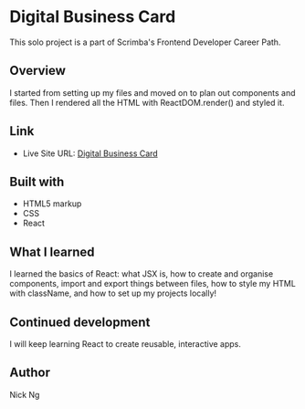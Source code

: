 # Digital Business Card

This solo project is a part of Scrimba's Frontend Developer Career Path.

## Overview

I started from setting up my files and moved on to plan out components and files. Then I rendered all the HTML with ReactDOM.render() and styled it.

## Link
* Live Site URL: [Digital Business Card](https://kaleidoscopic-mochi-f1884b.netlify.app)

## Built with
* HTML5 markup
* CSS
* React

## What I learned
I learned the basics of React: what JSX is, how to create and organise components, import and export things between files, how to style my HTML with className, and how to set up my projects locally!

## Continued development
I will keep learning React to create reusable, interactive apps.

## Author
Nick Ng
